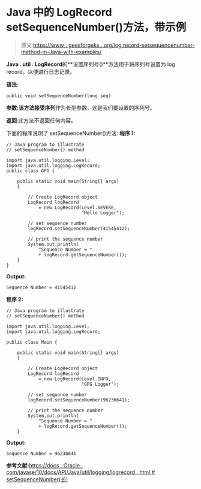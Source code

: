 # Java 中的 LogRecord setSequenceNumber()方法，带示例

> 原文:[https://www . geesforgeks . org/log record-setsequencenumber-method-in-Java-with-examples/](https://www.geeksforgeeks.org/logrecord-setsequencenumber-method-in-java-with-examples/)

**Java . util . LogRecord**的**设置序列号()**方法用于将序列号设置为 log record，以便进行日志记录。

**语法:**

```
public void setSequenceNumber(long seq)

```

**参数:**该方法接受**序列**作为长型参数，这是我们要设置的序列号。

**返回**:此方法不返回任何内容。

下面的程序说明了 setSequenceNumber()方法:
**程序 1:**

```
// Java program to illustrate
// setSequenceNumber() method

import java.util.logging.Level;
import java.util.logging.LogRecord;
public class GFG {

    public static void main(String[] args)
    {

        // Create LogRecord object
        LogRecord logRecord
            = new LogRecord(Level.SEVERE,
                            "Hello Logger");

        // set sequence number
        logRecord.setSequenceNumber(41545412);

        // print the sequence number
        System.out.println(
            "Sequence Number = "
            + logRecord.getSequenceNumber());
    }
}
```

**Output:**

```
Sequence Number = 41545412

```

**程序 2:**

```
// Java program to illustrate
// setSequenceNumber() method

import java.util.logging.Level;
import java.util.logging.LogRecord;

public class Main {

    public static void main(String[] args)
    {

        // Create LogRecord object
        LogRecord logRecord
            = new LogRecord(Level.INFO,
                            "GFG Logger");

        // set sequence number
        logRecord.setSequenceNumber(96236641);

        // print the sequence number
        System.out.println(
            "Sequence Number = "
            + logRecord.getSequenceNumber());
    }
```

**Output:**

```
Sequence Number = 96236641

```

**参考文献:**[https://docs . Oracle . com/javase/10/docs/API/Java/util/logging/logrecord . html # setSequenceNumber(长)](https://docs.oracle.com/javase/10/docs/api/java/util/logging/LogRecord.html#setSequenceNumber(long))